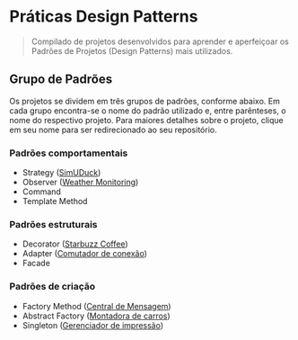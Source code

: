 # Práticas Design Patterns

> Compilado de projetos desenvolvidos para aprender e aperfeiçoar os Padrões de Projetos (Design Patterns) mais utilizados.

## Grupo de Padrões

Os projetos se dividem em três grupos de padrões, conforme abaixo. Em cada grupo encontra-se o nome do padrão utilizado e, entre parênteses, o nome do respectivo projeto. Para maiores detalhes sobre o projeto, clique em seu nome para ser redirecionado ao seu repositório.

### Padrões comportamentais

* Strategy ([SimUDuck](https://github.com/Gwolner/simuduck-gof-strategy))
* Observer ([Weather Monitoring](https://github.com/Gwolner/weather-monitoring-gof-observer))
* Command
* Template Method

### Padrões estruturais

* Decorator ([Starbuzz Coffee](https://github.com/Gwolner/starbuzz-coffee-gof-decorator))
* Adapter ([Comutador de conexão](https://github.com/Gwolner/conexao-gof-adapter))
* Facade

### Padrões de criação

* Factory Method ([Central de Mensagem](https://github.com/Gwolner/mensagem-gof-factory-method))
* Abstract Factory ([Montadora de carros](https://github.com/Gwolner/montadora-gof-abstract-factory))
* Singleton ([Gerenciador de impressão](https://github.com/Gwolner/impressao-gof-singleton))
